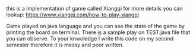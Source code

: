 this is a implementation of game called Xiangqi for more details you can lookup: https://www.xiangqi.com/how-to-play-xiangqi

Game played on java language and you can see the state of the game by printing the board on terminal. There is a sample play on TEST.java file that you can observe.
To your knwoledge İ write this code on my second semester therefore it is messy and poor written. 
